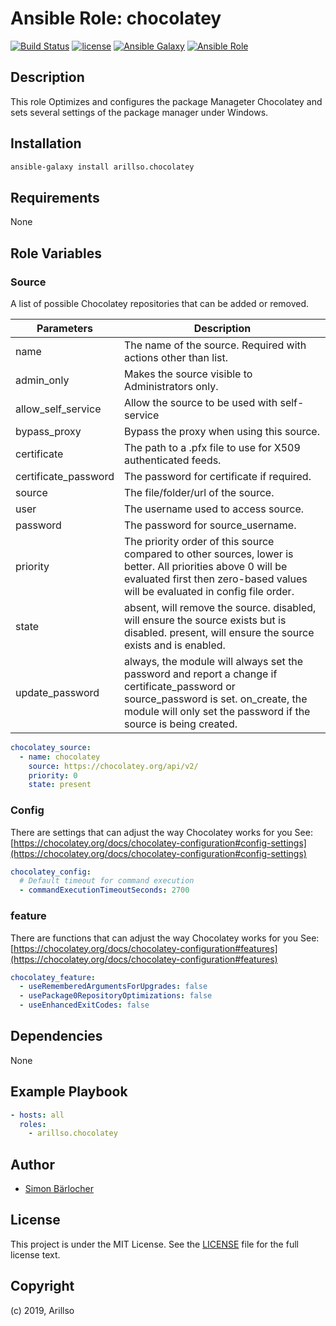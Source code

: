 # Ansible Role: chocolatey

[![Build Status](https://img.shields.io/travis/arillso/ansible.chocolatey.svg?branch=master&style=popout-square)](https://travis-ci.org/arillso/ansible.chocolatey) [![license](https://img.shields.io/github/license/mashape/apistatus.svg?style=popout-square)](https://sbaerlo.ch/licence) [![Ansible Galaxy](http://img.shields.io/badge/ansible--galaxy-chocolatey-blue.svg?style=popout-square)](https://galaxy.ansible.com/arillso/chocolatey) [![Ansible Role](https://img.shields.io/ansible/role/d/25136.svg?style=popout-square)](https://galaxy.ansible.com/arillso/chocolatey)

## Description

This role Optimizes and configures the package Manageter Chocolatey and sets several settings of the package manager under Windows.

## Installation

```bash
ansible-galaxy install arillso.chocolatey
```

## Requirements

None

## Role Variables

### Source

A list of possible Chocolatey repositories that can be added or removed.

| Parameters           | Description                                                                                                                                                                                             |
| -------------------- | ------------------------------------------------------------------------------------------------------------------------------------------------------------------------------------------------------- |
| name                 | The name of the source. Required with actions other than list.                                                                                                                                          |
| admin_only           | Makes the source visible to Administrators only.                                                                                                                                                        |
| allow_self_service   | Allow the source to be used with self-service                                                                                                                                                           |
| bypass_proxy         | Bypass the proxy when using this source.                                                                                                                                                                |
| certificate          | The path to a .pfx file to use for X509 authenticated feeds.                                                                                                                                            |
| certificate_password | The password for certificate if required.                                                                                                                                                               |
| source               | The file/folder/url of the source.                                                                                                                                                                      |
| user                 | The username used to access source.                                                                                                                                                                     |
| password             | The password for source_username.                                                                                                                                                                       |
| priority             | The priority order of this source compared to other sources, lower is better. All priorities above 0 will be evaluated first then zero-based values will be evaluated in config file order.             |
| state                | absent, will remove the source. disabled, will ensure the source exists but is disabled. present, will ensure the source exists and is enabled.                                                         |
| update_password      | always, the module will always set the password and report a change if certificate_password or source_password is set. on_create, the module will only set the password if the source is being created. |

```yml
chocolatey_source:
  - name: chocolatey
    source: https://chocolatey.org/api/v2/
    priority: 0
    state: present
```

### Config

There are settings that can adjust the way Chocolatey works for you
See: [https://chocolatey.org/docs/chocolatey-configuration#config-settings](https://chocolatey.org/docs/chocolatey-configuration#config-settings)

```yml
chocolatey_config:
  # Default timeout for command execution
  - commandExecutionTimeoutSeconds: 2700
```

### feature

There are functions that can adjust the way Chocolatey works for you
See: [https://chocolatey.org/docs/chocolatey-configuration#features](https://chocolatey.org/docs/chocolatey-configuration#features)

```yml
chocolatey_feature:
  - useRememberedArgumentsForUpgrades: false
  - usePackage0RepositoryOptimizations: false
  - useEnhancedExitCodes: false
```

## Dependencies

None

## Example Playbook

```yml
- hosts: all
  roles:
    - arillso.chocolatey
```

## Author

- [Simon Bärlocher](https://sbaerlocher.ch)

## License

This project is under the MIT License. See the [LICENSE](https://sbaerlo.ch/licence) file for the full license text.

## Copyright

(c) 2019, Arillso
